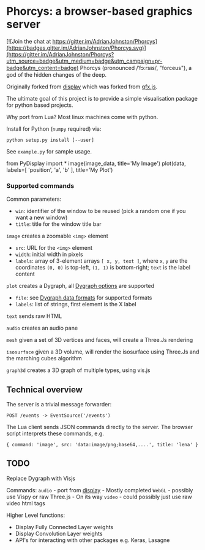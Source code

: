 # Phorcys: a browser-based graphics server

[![Join the chat at https://gitter.im/AdrianJohnston/Phorcys](https://badges.gitter.im/AdrianJohnston/Phorcys.svg)](https://gitter.im/AdrianJohnston/Phorcys?utm_source=badge&utm_medium=badge&utm_campaign=pr-badge&utm_content=badge)
Phorcys (pronounced /ˈfɔːrsᵻs/, "forceus"), a god of the hidden changes of the deep.

Originally forked from [display](https://github.com/szym/display) which was forked from [gfx.js](https://github.com/clementfarabet/gfx.js/).

The ultimate goal of this project is to provide a simple visualisation package for python based projects.

Why port from Lua?
Most linux machines come with python.


Install for Python (`numpy` required) via:

    python setup.py install [--user]

See `example.py` for sample usage.

from PyDisplay import *
image(image_data, title='My Image')
plot(data, labels=[ 'position', 'a', 'b' ], title='My Plot')

### Supported commands

Common parameters:
  - `win`: identifier of the window to be reused (pick a random one if you want a new window)
  - `title`: title for the window title bar

`image` creates a zoomable `<img>` element
  - `src`: URL for the `<img>` element
  - `width`: initial width in pixels
  - `labels`: array of 3-element arrays `[ x, y, text ]`, where `x`, `y` are the coordinates
    `(0, 0)` is top-left, `(1, 1)` is bottom-right; `text` is the label content

`plot` creates a Dygraph, all [Dygraph options](http://dygraphs.com/options.html) are supported
  - `file`: see [Dygraph data formats](http://dygraphs.com/data.html) for supported formats
  - `labels`: list of strings, first element is the X label

`text` sends raw HTML

`audio` creates an audio pane

`mesh` given a set of 3D vertices and faces, will create a Three.Js rendering

`isosurface` given a 3D volume, will render the isosurface using Three.Js and the marching cubes algorithm

`graph3d` creates a 3D graph of multiple types, using vis.js

## Technical overview

The server is a trivial message forwarder:

    POST /events -> EventSource('/events')

The Lua client sends JSON commands directly to the server. The browser script
interprets these commands, e.g.

    { command: 'image', src: 'data:image/png;base64,....', title: 'lena' }

## TODO

Replace Dygraph with Visjs

Commands:
`audio` - port from [display](https://github.com/szym/display) - Mostly completed
`WebGL` - possibly use Vispy or raw Three.js - On its way
`video` - could possibly just use raw video html tags

Higher Level functions:
   - Display Fully Connected Layer weights
   - Display Convolution Layer weights
   - API's for interacting with other packages e.g. Keras, Lasagne
